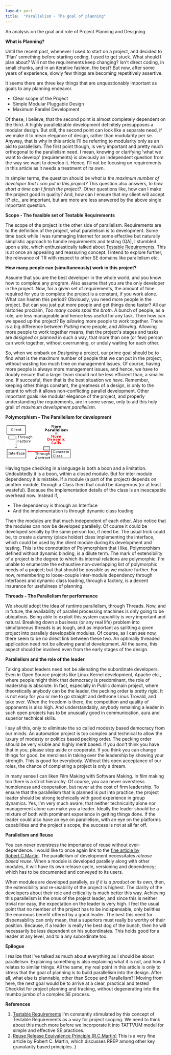 ```yaml
---
layout: post
title:  "Parallelism - The goal of planning"
---
```


An analysis on the goal and role of Project Planning and Designing

**What is Planning?**

Until the recent past, whenever I used to start on a project, and decided to 'Plan' something before starting coding, I used to get stuck. What should I plan about? Will not the requirements keep changing? Isn't direct coding, in small chunks, and in an iterative fashion, the best? But now, after some years of experience, slowly few things are becoming repetitively assertive.

It seems there are three key things that are unquestionably important as goals to any planning endeavor.

- Clear scope of the Project
- Simple Modular Pluggable Design
- Maximum Parallel Development

Of these, I believe, that the second point is almost completely dependent on the third. A highly parallelizable development definitely presupposes a modular design. But still, the second point can look like a separate need, if we make it to mean elegance of design, rather than modularity per se. Anyway, that is why in this article I'll be referring to modularity only as an aid to parallelism. The first point though, is very important and pretty much orthogonal to the parallelism need. I mean, knowing or clarifying 'what we want to develop' (requirements) is obviously an independent question from the way we want to develop it. Hence, I'll not be focusing on requirements in this article as it needs a treatment of its own.

In simpler terms, the question should be *what is the maximum number of developer that I can put in this project?* This question also answers, *In how short a time can I finish the project?*. Other questions like, how can I make the project good in quality? And, how can I ensure that my client will accept it? etc., are important, but are more are less answered by the above single important question.

**Scope - The feasible set of Testable Requirements**

The scope of the project is the other side of parallelism. Requirements are to the definition of the project, what parallelism is to development. Some time back while I was rummaging Internet for some effective but naturally simplistic approach to handle requirements and testing (QA), I stumbled upon a site, which enthusiastically talked about [Testable Requirements](https://www.testablerequirements.com/). This is at once an appealing and reassuring concept. I intend to explore further, the relevance of TR with respect to other SE domains like parallelism etc.

**How many people can (simultaneously) work in this project?**

Assume that you are the best developer in the whole world, and you know how to complete any program. Also assume that you are the only developer in the project. Now, for a given set of requirements, the amount of time required for you to complete the project is a constant, if you work alone. What can hasten this period? Obviously, you need more people in the project. But can you just put more people and get things done faster? All our histories proclaim, *Too many cooks spoil the broth*. A bunch of people, as a rule, are less manageable and hence less useful for any task. Then how can we speed up the project? By *allowing* more people to work together. There is a big difference between *Putting* more people, and *Allowing*. Allowing more people to work together means, that the project's stages and tasks are *designed* or *planned* in such a way, that more than one (or few) person can work together, without overrunning, or unduly waiting for each other.

So, when we embark on *Designing* a project, our prime goal should be to find what is the maximum number of people that we can put in the project, without wasting too much time on management issues. Of course, having more people is always more management issues, and hence, we have to doubly ensure that a larger team should not be less efficient than, a smaller one. If succesful, then that is the best situation we have. Remember, keeping other things constant, the greatness of a design, is only to the extant to which it allows non-conflicting parallel development. Other important goals like modular elegance of the project, and properly understanding the requirements, are in some sense, only to aid this holy grail of *maximum development parallelism*.

**Polymorphism - The Parallelism for development**

![img](/assets/images/Parallelism%20-%20The%20goal%20of%20planning/f6cc92b4106ac44b0cea8756a301b048.jpg)

Having type checking in a language is both a boon and a limitation. Undoubtedly it is a boon, within a closed module. But for inter module dependency it is mistake. If a module (a part of the project) depends on another module, through a Class then that could be dangerous (or at least wasteful). Because the implementation details of the class is an inescapable overhead now. Instead if,

- The dependency is through an Interface
- And the implementation is through dynamic class loading

Then the modules are that much independent of each other. Also notice that the modules can now be developed parallelly. Of course it could be developed serially by the same person too, if need be. The usual trick could be, to create a dummy (place holder) class implementing the interface, which could be used by the client module during its development and testing. This is the connotation of Polymorphism that I like. Polymorphism defined without dynamic binding, is a dilute term. The mark of extensibility of a project is the degree to which its internal relations are polymorphic. I'm unable to enumerate the exhaustive non-overlapping list of polymorphic needs of a project; but that should be possible as we mature further. For now, remembering to loose-couple inter-module dependency through interfaces and dynamic class loading, through a factory, is a decent insurance for usefulness of planning.

**Threads - The Parallelism for performance**

We should adopt the idea of runtime parallelism, through Threads. Now, and in future, the availability of parallel processing machines is only going to be ubiquitous. Being able to exploit this system capability is very important and natural. Breaking down a business (or any real life) problem into simultaneous threads is as tough, and as important as splitting a given project into parallely developable modules. Of course, as I can see now, there seem to be no direct link between these two. An optimally threaded application need not be allowing parallel development. All the same, this aspect should be involved even from the early stages of the design.

**Parallelism and the role of the leader**

Talking about leaders need not be alienating the subordinate developers. Even in Open Source projects like Linux Kernel development, Apache etc., where people might think that democracy is predominant, the role of leadership is absolute. In fact, especially in Public domain project, where theoretically anybody can be the leader, the pecking order is pretty rigid. It is not easy for you or me to go straight and dethrone Linus Trovald, and take over. When the freedom is there, the competition and quality of opponents is also high. And understandably, anybody remaining a leader in such open projects has to be unusually good in communication, aura and superior technical skills.

I say all this, only to eliminate the so called modesty based democracy from our minds. An automation project is too complex and technical to allow the luxury of modesty or politics based pecking order. The pecking order should be very visible and highly merit based. If you don't think you have that in you, please step aside or cooperate. If you think you can change things for good, be merciless in taking over the leadership by showing your strength. This is good for everybody. Without this open acceptance of our roles, the chance of completing a project is only a dream.

In many sense I can liken Film Making with Software Making. In film making too there is a strict hierarchy. Of course, you can never overstress humbleness and cooperation, but never at the cost of firm leadership. To ensure that the parallelism that is planned is put into practice, the project leader should be strong technically with good experience in group dynamics. Yes, I'm very much aware, that neither technicality alone nor management alone can make you a leader. Ideally the leader should be a mixture of both with prominent experience in getting things done. If the leader could also have an eye on parallelism, with an eye on the platforms capabilities and the project's scope, the success is not at all far off.

**Parallelism and Reuse**

You can never overstress the importance of reuse without over-dependence. I would like to once again link to the [fine article by Robert.C.Martin](https://www.objectmentor.com/publications/granularity.pdf). The parallelism of development necessitates *release based reuse*. When a module is developed parallely along with other modules, it will have its own release cycle, versioning and dependency; which has to be documented and conveyed to its users.

When modules are developed parallely, *as if it is a product on its own*, then, the extensibility and re-usability of the project is highest. The clarity of the developers about their role and criticality is much better this way. Achieving this parallelism is the onus of the project leader, and since this is neither trivial nor easy, the expectation on the leader is very high. I feel the usual point that no member of the project has to be indispensable, only belittles the enormous benefit offered by a good leader. The best this need for dispensability can only mean, that a superiors must really be worthy of their position. Because, if a leader is really the best dog of the bunch, then he will necessarily be less dependent on his subordinates. This holds good for a leader at any level, and to a any subordinate too.

**Epilogue**

I realize that I've talked as much about everything as I should be about parallelism. Explaining something is also explaining what it is not, and how it relates to similar things. All the same, my real point in this article is only to stress that the goal of planning is to build parallelism into the design. After all, what else is plannable, other than Scope and Parallelism?! Moving from here, the next goal would be to arrive at a clear, practical and tested Checklist for project planning and tracking, without degenerating into the mumbo jumbo of a complex SE process.

**References**

1.  [Testable Requirements](https://www.testablerequirements.com/)
    I'm constantly stimulated by this concept of Testable Requirements as a way for project scoping. We need to think about this much more before we incorporate it into TATTVUM model for simple and effective SE practices.
2.  [Reuse Release Equivalence Principle (R.C.Martin)](https://www.objectmentor.com/publications/granularity.pdf)
    This is a very fine article by Robert C. Martin, which discusses RREP among other key granularity based principles.
}
